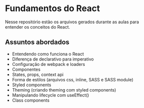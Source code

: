 # Fundamentos do React

Nesse repositório estão os arquivos gerados durante as aulas para entender os conceitos do React.

## Assuntos abordados

- Entendendo como funciona o React
- Diferença de declarativo para imperativo
- Configuração de webpack e loaders
- Componentes
- States, props, context api
- Forma de estilos (arquivos css, inline, SASS e SASS module)
- Styled components
- Theming (criando theming com styled components)
- Manipulando lifecycle com useEffect()
- Class components
